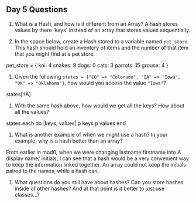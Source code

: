 ## Day 5 Questions

1. What is a Hash, and how is it different from an Array?
  A hash stores values by there 'keys' instead of an array that stores values sequentially.

1. In the space below, create a Hash stored to a variable named `pet_store`.  This hash should hold an inventory of items and the number of that item that you might find at a pet store.

pet_store = {
  koi: 4
  snakes: 9
  dogs: 0
  cats: 3
  parrots: 15
  grouse: 4
}

1. Given the following `states = {"CO" => "Colorado", "IA" => "Iowa", "OK" => "Oklahoma"}`, how would you access the value `"Iowa"`?

states[:IA]

1. With the same hash above, how would we get all the keys?  How about all the values?

states.each do |keys, values|
  p keys
  p values
end

1. What is another example of when we might use a hash?  In your example, why is a hash better than an array?

From earlier in mod0, when we were changing lastname.firstname into A display name/ initials, I can see that a hash would be a very convenient way to keep the information linked together. An array could not keep the initials paired to the names, while a hash can.

1. What questions do you still have about hashes?
 Can you store hashes inside of other hashes? And at that point is it better to just use classes...?
